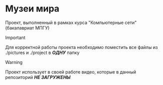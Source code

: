 # Музеи мира
Проект, выполненный в рамках курса "Компьютерные сети" (бакалавриат МПГУ)

> [!IMPORTANT]
> Для корректной работы проекта необходимо поместить все файлы из ./pictures и ./project в ***ОДНУ*** папку

> [!WARNING]
> Проект использует в своей работе видео, которые в данный репозиторий ***НЕ ЗАГРУЖЕНЫ***
